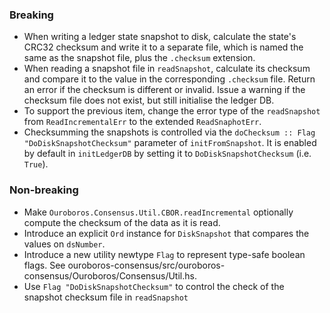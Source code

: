 ### Breaking

- When writing a ledger state snapshot to disk, calculate the state's CRC32 checksum and write it to a separate file, which is named the same as the snapshot file, plus the `.checksum` extension.
- When reading a snapshot file in `readSnapshot`, calculate its checksum and compare it to the value in the corresponding `.checksum` file. Return an error if the checksum is different or invalid. Issue a warning if the checksum file does not exist, but still initialise the ledger DB.
- To support the previous item, change the error type of the `readSnapshot` from `ReadIncrementalErr` to the extended `ReadSnaphotErr`.
- Checksumming the snapshots is controlled via the `doChecksum :: Flag "DoDiskSnapshotChecksum"` parameter of `initFromSnapshot`. It is enabled by default in `initLedgerDB` by setting it to `DoDiskSnapshotChecksum` (i.e. `True`).

### Non-breaking

- Make `Ouroboros.Consensus.Util.CBOR.readIncremental` optionally compute the checksum of the data as it is read.
- Introduce an explicit `Ord` instance for `DiskSnapshot` that compares the values on `dsNumber`.
- Introduce a new utility newtype `Flag` to represent type-safe boolean flags. See ouroboros-consensus/src/ouroboros-consensus/Ouroboros/Consensus/Util.hs.
- Use `Flag "DoDiskSnapshotChecksum"` to control the check of the snapshot checksum file in `readSnapshot`

